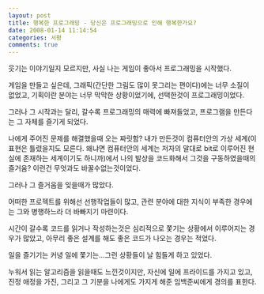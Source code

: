 ```yaml
---
layout: post
title: 행복한 프로그래밍 - 당신은 프로그래밍으로 인해 행복한가요?
date: 2008-01-14 11:14:54
categories: 서평
comments: true
---
```

웃기는 이야기일지 모르지만, 사실 나는 게임이 좋아서 프로그래밍을 시작했다. 

게임을 만들고 싶은데, 그래픽(간단한 그림도 많이 못그리는 편이다)에는 너무 소질이 없었고, 기획이란 분야는 너무 막막한 상황이었기에, 선택한것이 프로그래밍이었다. 

그러나 그 시작과는 달리, 갈수록 프로그래밍의 매력에 빠져들었고, 프로그램을 만든다는 그 자체를 즐기게 되었다. 

나에게 주어진 문제를 해결했을때 오는 짜릿함? 내가 만든것이 컴퓨터안의 가상 세계(이 표현은 틀렸을지도 모른다. 왜냐면 컴퓨터안의 세계는 저자의 말대로 bit로 이루어진 현실에 존재하는 세계이기도 하니까)에서 나의 발상을 코드화해서 그것을 구동하였을때의 즐거움? 이런건 무엇과도 바꿀수없는것이었다. 

그러나 그 즐거움을 잊을때가 많았다. 

어떠한 프로젝트를 위해선 선행작업들이 많고, 관련 분야에 대한 지식이 부족한 경우에는 그와 병행하느라 더 바빠지기 마련이다. 

시간이 갈수록 코드를 읽거나 작성하는것은 심리적으로 쫓기는 상황에서 이루어지는 경우가 많았고, 아무리 좋은 설계를 해도 좋은 코드가 나오는 경우는 적었다.

일을 즐기기는 커녕 일에 쫓기는...그런 상황들이 날 힘들게 하고 있었다. 

누워서 읽는 알고리즘을 읽을때도 느낀것이지만, 자신에 일에 프라이드를 가지고 있고, 진정 애정을 가진, 그리고 그 기분을 나에게도 가지게 해준 임백준씨에게 경의를 표한다. 